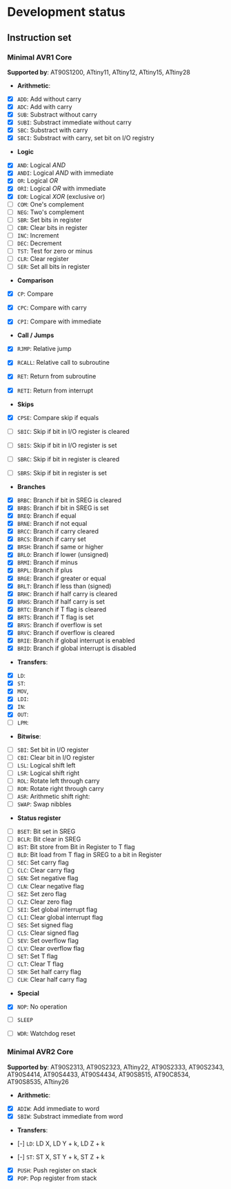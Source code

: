 # Development status

## Instruction set

### Minimal AVR1 Core

**Supported by**: AT90S1200, ATtiny11, ATtiny12, ATtiny15, ATtiny28

* **Arithmetic**:

* [x] `ADD`: Add without carry
* [x] `ADC`: Add with carry
* [x] `SUB`: Substract without carry 
* [x] `SUBI`: Substract immediate without carry
* [x] `SBC`: Substract with carry
* [x] `SBCI`: Substract with carry, set bit on I/O registry

* **Logic**
* [x] `AND`: Logical *AND*
* [x] `ANDI`: Logical *AND* with immediate
* [x] `OR`: Logical *OR*
* [x] `ORI`: Logical *OR* with immediate
* [x] `EOR`: Logical *XOR* (exclusive or)
* [ ] `COM`: One's complement
* [ ] `NEG`: Two's complement
* [ ] `SBR`: Set bits in register
* [ ] `CBR`: Clear bits in register
* [ ] `INC`: Increment
* [ ] `DEC`: Decrement
* [ ] `TST`: Test for zero or minus
* [ ] `CLR`: Clear register
* [ ] `SER`: Set all bits in register

* **Comparison**
* [x] `CP`: Compare
* [x] `CPC`: Compare with carry
* [x] `CPI`: Compare with immediate


* **Call / Jumps**

* [x] `RJMP`: Relative jump
* [x] `RCALL`: Relative call to subroutine
* [x] `RET`: Return from subroutine
* [x] `RETI`: Return from interrupt


* **Skips**

* [x] `CPSE`: Compare skip if equals
* [ ] `SBIC`: Skip if bit in I/O register is cleared
* [ ] `SBIS`: Skip if bit in I/O register is set
* [ ] `SBRC`: Skip if bit in register is cleared
* [ ] `SBRS`: Skip if bit in register is set


* **Branches**

* [x] `BRBC`: Branch if bit in SREG is cleared
* [x] `BRBS`: Branch if bit in SREG is set
* [x] `BREQ`: Branch if equal
* [x] `BRNE`: Branch if not equal
* [x] `BRCC`: Branch if carry cleared
* [x] `BRCS`: Branch if carry set
* [x] `BRSH`: Branch if same or higher
* [x] `BRLO`: Branch if lower (unsigned)
* [x] `BRMI`: Branch if minus
* [x] `BRPL`: Branch if plus
* [x] `BRGE`: Branch if greater or equal
* [x] `BRLT`: Branch if less than (signed)
* [x] `BRHC`: Branch if half carry is cleared
* [x] `BRHS`: Branch if half carry is set
* [x] `BRTC`: Branch if T flag is cleared
* [x] `BRTS`: Branch if T flag is set
* [x] `BRVS`: Branch if overflow is set
* [x] `BRVC`: Branch if overflow is cleared
* [x] `BRIE`: Branch if global interrupt is enabled
* [x] `BRID`: Branch if global interrupt is disabled

* **Transfers**:
* [x] `LD`:
* [x] `ST`:
* [x] `MOV`,
* [x] `LDI`:
* [x] `IN`:
* [x] `OUT`:
* [ ] `LPM`:

* **Bitwise**:

* [ ] `SBI`: Set bit in I/O register
* [ ] `CBI`: Clear bit in I/O register
* [ ] `LSL`: Logical shift left
* [ ] `LSR`: Logical shift right
* [ ] `ROL`: Rotate left through carry
* [ ] `ROR`: Rotate right through carry
* [ ] `ASR`: Arithmetic shift right:
* [ ] `SWAP`: Swap nibbles

* **Status register**

* [ ] `BSET`: Bit set in SREG
* [ ] `BCLR`: Bit clear in SREG
* [ ] `BST`: Bit store from Bit in Register to T flag
* [ ] `BLD`: Bit load from T flag in SREG to a bit in Register
* [ ] `SEC`: Set carry flag
* [ ] `CLC`: Clear carry flag
* [ ] `SEN`: Set negative flag
* [ ] `CLN`: Clear negative flag
* [ ] `SEZ`: Set zero flag
* [ ] `CLZ`: Clear zero flag
* [ ] `SEI`: Set global interrupt flag
* [ ] `CLI`: Clear global interrupt flag
* [ ] `SES`: Set signed flag
* [ ] `CLS`: Clear signed flag
* [ ] `SEV`: Set overflow flag
* [ ] `CLV`: Clear overflow flag
* [ ] `SET`: Set T flag
* [ ] `CLT`: Clear T flag
* [ ] `SEH`: Set half carry flag
* [ ] `CLH`: Clear half carry flag

* **Special**

* [x] `NOP`: No operation
* [ ] `SLEEP`
* [ ] `WDR`: Watchdog reset


### Minimal AVR2 Core

**Supported by**: AT90S2313, AT90S2323, ATtiny22, AT90S2333, AT90S2343, AT90S4414, AT90S4433, AT90S4434, AT90S8515, AT90C8534, AT90S8535, ATtiny26

* **Arithmetic**:

* [x] `ADIW`: Add immediate to word
* [x] `SBIW`: Substract immediate from word

* **Transfers**:

* [-] `LD`: LD X, LD Y + k, LD Z + k
* [-] `ST`: ST X, ST Y + k, ST Z + k
* [x] `PUSH`: Push register on stack
* [x] `POP`: Pop register from stack